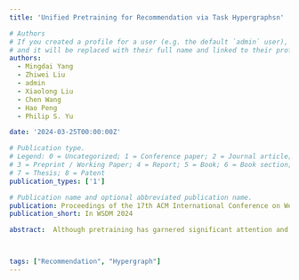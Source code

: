 ```yaml
---
title: 'Unified Pretraining for Recommendation via Task Hypergraphsn'

# Authors
# If you created a profile for a user (e.g. the default `admin` user), write the username (folder name) here
# and it will be replaced with their full name and linked to their profile.
authors:
  - Mingdai Yang
  - Zhiwei Liu
  - admin
  - Xiaolong Liu
  - Chen Wang
  - Hao Peng
  - Philip S. Yu

date: '2024-03-25T00:00:00Z'

# Publication type.
# Legend: 0 = Uncategorized; 1 = Conference paper; 2 = Journal article;
# 3 = Preprint / Working Paper; 4 = Report; 5 = Book; 6 = Book section;
# 7 = Thesis; 8 = Patent
publication_types: ['1']

# Publication name and optional abbreviated publication name.
publication: Proceedings of the 17th ACM International Conference on Web Search and Data Mining
publication_short: In WSDM 2024

abstract:  Although pretraining has garnered significant attention and popularity in recent years, its application in graph-based recommender systems is relatively limited. It is challenging to exploit prior knowledge by pretraining in widely used ID-dependent datasets. On the one hand, user-item interaction history in one dataset can hardly be transferred to other datasets through pretraining, where IDs are different. On the other hand, pretraining and finetuning on the same dataset leads to a high risk of overfitting. In this paper, we propose a novel multitask pretraining framework named Unified Pretraining for Recommendation via Task Hypergraphs. For a unified learning pattern to handle diverse requirements and nuances of various pretext tasks, we design task hypergraphs to generalize pretext tasks to hyperedge prediction. A novel transitional attention layer is devised to discriminatively learn the relevance between each pretext task and recommendation. Experimental results on three benchmark datasets verify the superiority of UPRTH. Additional detailed investigations are conducted to demonstrate the effectiveness of the proposed framework.



tags: ["Recommendation", "Hypergraph"]
---
```


